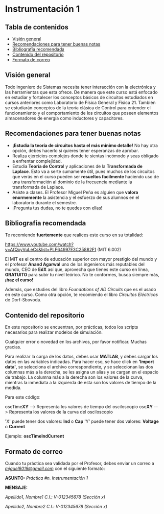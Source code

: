 # Instrumentación 1

## Tabla de contenidos

- [Visión general](#visión-general)
- [Recomendaciones para tener buenas notas](#recomendaciones-para-tener-buenas-notas)
- [Bibliografía recomendada](#bibliografía-recomendada)
- [Contenido del repositorio](#contenido-del-repositorio)
- [Formato de correo](#formato-de-correo)

## Visión general

Todo ingeniero de Sistemas necesita tener interacción con la electrónica y las herramientas que esta ofrece. De manera que este curso está enfocado en estudiar y fortalecer los conceptos básicos de circuitos estudiados en cursos anteriores como Laboratorio de Física General y Física 21. También se estudiarán conceptos de la teoría clásica de Control para entender el funcionamiento y el comportamiento de los circuitos que poseen elementos almacenadores de energía como inductores y capacitores.

## Recomendaciones para tener buenas notas

- **¡Estudia la teoría de circuitos hasta el más mínimo detalle!** No hay otra opción, debes hacerlo si quieres tener esperanzas de aprobar.
- Realiza ejercicios complejos donde te sientas incómodo y seas obligado a enfrentar complejidad.
- Estudia **Teoría de Control** y aplicaciones de la **Transformada de Laplace**. Esto va a serte sumamente útil, pues muchos de los circuitos que verás en el curso pueden ser **resueltos facilmente** haciendo uso de una transformación al dominio de la frecuencia mediante la transformada de Laplace.
- Asiste a clases. El Profesor Miguel Peña es alguien que **valora enormemente** la asistencia y el esfuerzo de sus alumnos en el laboratorio durante el semestre.
- ¡Pregunta tus dudas, no te quedes con ellas!

## Bibliografía recomendada

Te recomiendo **fuertemente** que realices este curso en su totalidad:

https://www.youtube.com/watch?v=AfQxyVuLeCs&list=PLF64997E3C25882F1 (MIT 6.002)

El MIT es el centro de educación superior con mayor prestigio del mundo y el profesor **Anand Agarwal** uno de los ingenieros más reputables del mundo, CEO de **EdX** así que, aprovecha que tienes este curso en línea, **GRATUITO** para subir tu nivel teórico. No te conformes, busca siempre más, **¡haz el curso!**

Además, que estudies del libro *Foundations of AD Circuits* que es el usado en este curso. Como otra opción, te recomiendo el libro *Circuitos Eléctricos* de Dorf-Sbovoda.

## Contenido del repositorio

En este repositorio se encuentran, por prácticas, todos los scripts necesarios
para realizar modelos de simulación.

Cualquier error o novedad en los archivos, por favor notificar. Muchas gracias.


Para realizar la carga de los datos, debes usar **MATLAB**, y debes cargar los
datos en las variables indicadas. Para hacer eso, se hace click en
**'Import data'**, se selecciona el archivo correspondiente, y se seleccionan
las dos columnas más a la derecha, se les asigna un alias y se cargan en el
espacio de trabajo. La columna más a la derecha son los valores de la curva,
mientras la inmediata a la izquierda de esta son los valores de tiempo de la
medida. 

Para este código:

  oscTime**XY**  --> Representa los valores de tiempo del osciloscopio
  osc**XY**      --> Representa los valores de la curva del osciloscopio

'X' puede tener dos valores: **Ind** o **Cap**
'Y' puede tener dos valores: **Voltage** o **Current**

Ejemplo: **oscTimeIndCurrent**

## Formato de correo

Cuando tu práctica sea validada por el Profesor, debes enviar un correo a *miguel9019@gmail.com* con el siguiente formato:

**ASUNTO:**  *Práctica #n. Instrumentación 1*

**MENSAJE:** 

*Apellido1, Nombre1 C.I.: V-012345678 (Sección x)*

*Apellido2, Nombre2 C.I.: V-012345678 (Sección x)*
